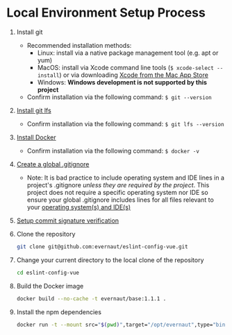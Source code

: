 # Local Environment Setup Process

1. Install git

   - Recommended installation methods:
     - Linux: install via a native package management tool (e.g. apt or yum)
     - MacOS: install via Xcode command line tools (`$ xcode-select --install`) or via downloading [Xcode from the Mac App Store](https://apps.apple.com/us/app/xcode/id497799835?mt=12 "Xcode Mac App Store Preview")
     - Windows: **Windows development is not supported by this project**
   - Confirm installation via the following command: `$ git --version`

2. [Install git lfs](https://github.com/git-lfs/git-lfs/wiki/Installation "Git LFS Installation Guide")

   - Confirm installation via the following command: `$ git lfs --version`

3. [Install Docker](https://docs.docker.com/install/ "Docker Installation Guide")

   - Confirm installation via the following command: `$ docker -v`

4. [Create a global .gitignore](https://docs.github.com/en/github/using-git/ignoring-files#configuring-ignored-files-for-all-repositories-on-your-computer "How to create a global .gitignore")

   - Note: It is bad practice to include operating system and IDE lines in a project's .gitignore _unless they are required by the project_. This project does not require a specific operating system nor IDE so ensure your global .gitignore includes lines for all files relevant to your [operating system(s) and IDE(s)](https://github.com/github/gitignore "GitHub example .gitignore files")

5. [Setup commit signature verification](https://docs.github.com/en/github/authenticating-to-github/managing-commit-signature-verification "Setup Commit Signature Verification")

6. Clone the repository

   ```sh
   git clone git@github.com:evernaut/eslint-config-vue.git
   ```

7. Change your current directory to the local clone of the repository

   ```sh
   cd eslint-config-vue
   ```

8. Build the Docker image

   ```sh
   docker build --no-cache -t evernaut/base:1.1.1 .
   ```

9. Install the npm dependencies

   ```sh
   docker run -t --mount src="$(pwd)",target="/opt/evernaut",type="bind" evernaut/base:1.1.1 bash -c 'npm ci --unsafe-perm'
   ```

